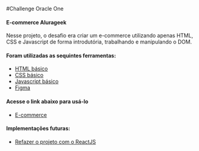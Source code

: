#Challenge Oracle One

#### E-commerce Alurageek

Nesse projeto, o desafio era criar um e-commerce utilizando apenas HTML, CSS e Javascript de forma introdutória, trabalhando e manipulando o DOM.

#### Foram utilizadas as sequintes ferramentas:

- [HTML básico](https://developer.mozilla.org/pt-BR/docs/Learn/HTML/Introduction_to_HTML/Getting_started)
- [CSS básico](https://developer.mozilla.org/pt-BR/docs/Learn/CSS/First_steps/Getting_started)
- [Javascript básico](https://developer.mozilla.org/pt-BR/docs/Web/JavaScript/Guide/Introduction)
- [Figma](https://www.figma.com/file/itJpWbvHxSUcUeMPy1lmof/AluraGeek)

#### Acesse o link abaixo para usá-lo

- [E-commerce](https://tiagoss-cubos.github.io/challenge-oracle-one/)

#### Implementações futuras:

- [Refazer o projeto com o ReactJS](https://pt-br.reactjs.org/docs/getting-started.html#learn-react)
